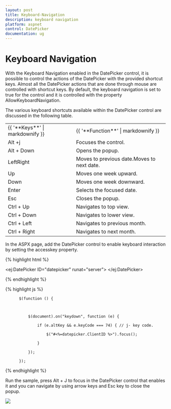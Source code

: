 ```yaml
---
layout: post
title: Keyboard-Navigation
description: keyboard navigation
platform: aspnet
control: DatePicker
documentation: ug
---
```


# Keyboard Navigation

With the Keyboard Navigation enabled in the DatePicker control, it is possible to control the actions of the DatePicker with the provided shortcut keys. Almost all the DatePicker actions that are done through mouse are controlled with shortcut keys. By default, the keyboard navigation is set to true for the control and it is controlled with the property AllowKeyboardNavigation.

The various keyboard shortcuts available within the DatePicker control are discussed in the following table.

<table>
<tr>
<td>
{{ '**Keys**' | markdownify }}</td><td>
{{ '**Function**' | markdownify }}</td></tr>
<tr>
<td>
Alt +j</td><td>
Focuses the control.</td></tr>
<tr>
<td>
Alt + Down</td><td>
Opens the popup.</td></tr>
<tr>
<td>
LeftRight</td><td>
Moves to previous date.Moves to next date.</td></tr>
<tr>
<td>
Up</td><td>
Moves one week upward.</td></tr>
<tr>
<td>
Down</td><td>
Moves one week downward.</td></tr>
<tr>
<td>
Enter</td><td>
Selects the focused date.</td></tr>
<tr>
<td>
Esc</td><td>
Closes the popup.</td></tr>
<tr>
<td>
Ctrl + Up</td><td>
Navigates to top view.</td></tr>
<tr>
<td>
Ctrl + Down</td><td>
Navigates to lower view.</td></tr>
<tr>
<td>
Ctrl + Left</td><td>
Navigates to previous month.</td></tr>
<tr>
<td>
Ctrl + Right</td><td>
Navigates to next month.</td></tr>
</table>


In the ASPX page, add the DatePicker control to enable keyboard interaction by setting the accesskey property.



{% highlight html %}



   <ej:DatePicker ID="datepicker" runat="server"> </ej:DatePicker>





{% endhighlight %}





{% highlight js %}



          $(function () {



              $(document).on("keydown", function (e) {

                  if (e.altKey && e.keyCode === 74) { // j- key code.

                      $("#<%=datepicker.ClientID %>").focus();

                  }

              });

          });



{% endhighlight %}





Run the sample, press Alt + J to focus in the DatePicker control that enables it and you can navigate by using arrow keys and Esc key to close the popup.

![](Keyboard-Navigation_images/Keyboard-Navigation_img1.png) 



